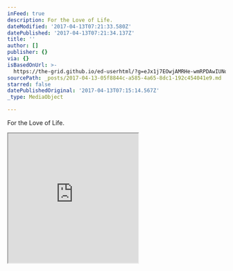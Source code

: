 ```yaml
---
inFeed: true
description: For the Love of Life.
dateModified: '2017-04-13T07:21:33.580Z'
datePublished: '2017-04-13T07:21:34.137Z'
title: ''
author: []
publisher: {}
via: {}
isBasedOnUrl: >-
  https://the-grid.github.io/ed-userhtml/?g=eJx1j7EOwjAMRHe-wmRPDAwIUNoNibGiEntIDE1FSxVbqvh7CmGAge2Ge-90dq411OKSQBW9k-hhjOFKAtSdKYDW5cyyT3EQcPzoPXDyhWpEBt4h5q4ZMmr8vcObE2LBlvFtMF3sTcsKYijUp6czprNXlRZzmqYcNIkuXwPj-GNfLjbr7UqVx_pUwYESWXQT9nqx78PfD0-7jU0z
sourcePath: _posts/2017-04-13-05f8844c-a585-4a65-8dc1-192c454041e9.md
starred: false
datePublishedOriginal: '2017-04-13T07:15:14.567Z'
_type: MediaObject

---
```

For the Love of Life.

<iframe src="https://the-grid.github.io/ed-userhtml/?g=eJx1j7EOwjAMRHe-wmRPDAwIUNoNibGiEntIDE1FSxVbqvh7CmGAge2Ge-90dq411OKSQBW9k-hhjOFKAtSdKYDW5cyyT3EQcPzoPXDyhWpEBt4h5q4ZMmr8vcObE2LBlvFtMF3sTcsKYijUp6czprNXlRZzmqYcNIkuXwPj-GNfLjbr7UqVx_pUwYESWXQT9nqx78PfD0-7jU0z" height="300" style=""></iframe>